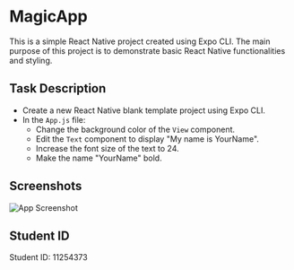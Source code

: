 # MagicApp

This is a simple React Native project created using Expo CLI. The main purpose of this project is to demonstrate basic React Native functionalities and styling.

## Task Description

- Create a new React Native blank template project using Expo CLI.
- In the `App.js` file:
  - Change the background color of the `View` component.
  - Edit the `Text` component to display "My name is YourName".
  - Increase the font size of the text to 24.
  - Make the name "YourName" bold.

## Screenshots

![App Screenshot](..\screenshot\MagicApp.jpg)

## Student ID

Student ID: 11254373
